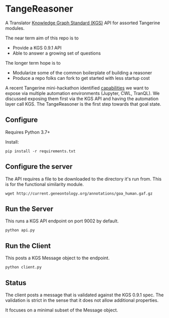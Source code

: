 # TangeReasoner

A Translator [Knowledge Graph Standard (KGS)](https://github.com/NCATS-Tangerine/NCATS-ReasonerStdAPI) API for assorted Tangerine modules.

The near term aim of this repo is to 
* Provide a KGS 0.9.1 API
* Able to answer a growing set of questions

The longer term hope is to
* Modularize some of the common boilerplate of building a reasoner
* Produce a repo folks can fork to get started with less startup cost

A recent Tangerine mini-hackathon identified [capabilities](https://github.com/ncats/translator-workflows/tree/296d7e412cf7fb3875ffc3bc30b02bb0761f56cb/Workflow2/Modules) we want to expose via multiple automation environments (Jupyter, CWL, TranQL). We discussed exposing them first via the KGS API and having the automation layer call KGS. The TangeReasoner is the first step towards that goal state.

## Configure
Requires Python 3.7+

Install:
```
pip install -r requirements.txt
```

## Configure the server

The API requires a file to be downloaded to the directory it's run from. This is for the functional similarity module. 
```
wget http://current.geneontology.org/annotations/goa_human.gaf.gz
```

## Run the Server
This runs a KGS API endpoint on port 9002 by default.
```
python api.py
```

## Run the Client
This posts a KGS Message object to the endpoint.
```
python client.py
```

## Status
The client posts a message that is validated against the KGS 0.9.1 spec. The validation is strict in the sense that it does not allow additional properties.

It focuses on a minimal subset of the Message object.
 
